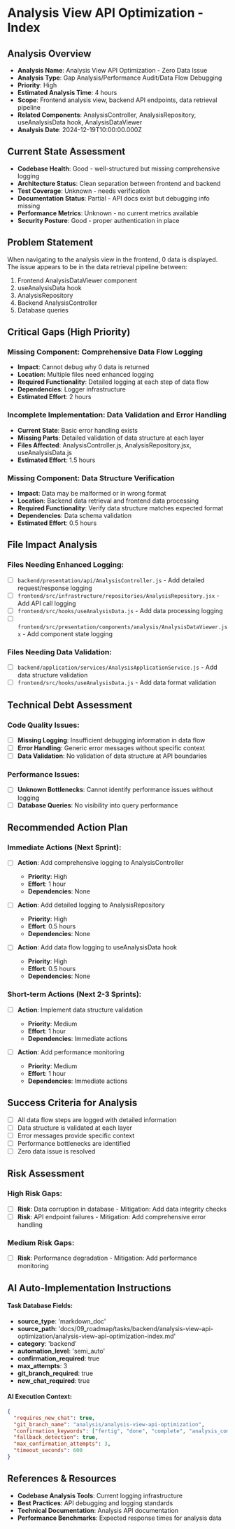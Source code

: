 # Analysis View API Optimization - Index

## Analysis Overview
- **Analysis Name**: Analysis View API Optimization - Zero Data Issue
- **Analysis Type**: Gap Analysis/Performance Audit/Data Flow Debugging
- **Priority**: High
- **Estimated Analysis Time**: 4 hours
- **Scope**: Frontend analysis view, backend API endpoints, data retrieval pipeline
- **Related Components**: AnalysisController, AnalysisRepository, useAnalysisData hook, AnalysisDataViewer
- **Analysis Date**: 2024-12-19T10:00:00.000Z

## Current State Assessment
- **Codebase Health**: Good - well-structured but missing comprehensive logging
- **Architecture Status**: Clean separation between frontend and backend
- **Test Coverage**: Unknown - needs verification
- **Documentation Status**: Partial - API docs exist but debugging info missing
- **Performance Metrics**: Unknown - no current metrics available
- **Security Posture**: Good - proper authentication in place

## Problem Statement
When navigating to the analysis view in the frontend, 0 data is displayed. The issue appears to be in the data retrieval pipeline between:
1. Frontend AnalysisDataViewer component
2. useAnalysisData hook
3. AnalysisRepository
4. Backend AnalysisController
5. Database queries

## Critical Gaps (High Priority)

### Missing Component: Comprehensive Data Flow Logging
- **Impact**: Cannot debug why 0 data is returned
- **Location**: Multiple files need enhanced logging
- **Required Functionality**: Detailed logging at each step of data flow
- **Dependencies**: Logger infrastructure
- **Estimated Effort**: 2 hours

### Incomplete Implementation: Data Validation and Error Handling
- **Current State**: Basic error handling exists
- **Missing Parts**: Detailed validation of data structure at each layer
- **Files Affected**: AnalysisController.js, AnalysisRepository.jsx, useAnalysisData.js
- **Estimated Effort**: 1.5 hours

### Missing Component: Data Structure Verification
- **Impact**: Data may be malformed or in wrong format
- **Location**: Backend data retrieval and frontend data processing
- **Required Functionality**: Verify data structure matches expected format
- **Dependencies**: Data schema validation
- **Estimated Effort**: 0.5 hours

## File Impact Analysis

### Files Needing Enhanced Logging:
- [ ] `backend/presentation/api/AnalysisController.js` - Add detailed request/response logging
- [ ] `frontend/src/infrastructure/repositories/AnalysisRepository.jsx` - Add API call logging
- [ ] `frontend/src/hooks/useAnalysisData.js` - Add data processing logging
- [ ] `frontend/src/presentation/components/analysis/AnalysisDataViewer.jsx` - Add component state logging

### Files Needing Data Validation:
- [ ] `backend/application/services/AnalysisApplicationService.js` - Add data structure validation
- [ ] `frontend/src/hooks/useAnalysisData.js` - Add data format validation

## Technical Debt Assessment

### Code Quality Issues:
- [ ] **Missing Logging**: Insufficient debugging information in data flow
- [ ] **Error Handling**: Generic error messages without specific context
- [ ] **Data Validation**: No validation of data structure at API boundaries

### Performance Issues:
- [ ] **Unknown Bottlenecks**: Cannot identify performance issues without logging
- [ ] **Database Queries**: No visibility into query performance

## Recommended Action Plan

### Immediate Actions (Next Sprint):
- [ ] **Action**: Add comprehensive logging to AnalysisController
  - **Priority**: High
  - **Effort**: 1 hour
  - **Dependencies**: None

- [ ] **Action**: Add detailed logging to AnalysisRepository
  - **Priority**: High
  - **Effort**: 0.5 hours
  - **Dependencies**: None

- [ ] **Action**: Add data flow logging to useAnalysisData hook
  - **Priority**: High
  - **Effort**: 0.5 hours
  - **Dependencies**: None

### Short-term Actions (Next 2-3 Sprints):
- [ ] **Action**: Implement data structure validation
  - **Priority**: Medium
  - **Effort**: 1 hour
  - **Dependencies**: Immediate actions

- [ ] **Action**: Add performance monitoring
  - **Priority**: Medium
  - **Effort**: 1 hour
  - **Dependencies**: Immediate actions

## Success Criteria for Analysis
- [ ] All data flow steps are logged with detailed information
- [ ] Data structure is validated at each layer
- [ ] Error messages provide specific context
- [ ] Performance bottlenecks are identified
- [ ] Zero data issue is resolved

## Risk Assessment

### High Risk Gaps:
- [ ] **Risk**: Data corruption in database - Mitigation: Add data integrity checks
- [ ] **Risk**: API endpoint failures - Mitigation: Add comprehensive error handling

### Medium Risk Gaps:
- [ ] **Risk**: Performance degradation - Mitigation: Add performance monitoring

## AI Auto-Implementation Instructions

#### Task Database Fields:
- **source_type**: 'markdown_doc'
- **source_path**: 'docs/09_roadmap/tasks/backend/analysis-view-api-optimization/analysis-view-api-optimization-index.md'
- **category**: 'backend'
- **automation_level**: 'semi_auto'
- **confirmation_required**: true
- **max_attempts**: 3
- **git_branch_required**: true
- **new_chat_required**: true

#### AI Execution Context:
```json
{
  "requires_new_chat": true,
  "git_branch_name": "analysis/analysis-view-api-optimization",
  "confirmation_keywords": ["fertig", "done", "complete", "analysis_complete"],
  "fallback_detection": true,
  "max_confirmation_attempts": 3,
  "timeout_seconds": 600
}
```

## References & Resources
- **Codebase Analysis Tools**: Current logging infrastructure
- **Best Practices**: API debugging and logging standards
- **Technical Documentation**: Analysis API documentation
- **Performance Benchmarks**: Expected response times for analysis data
